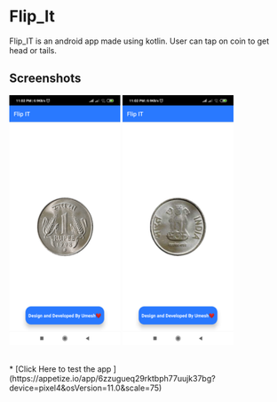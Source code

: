 # Flip_It
Flip_IT is an android app made using kotlin. 
User can tap on coin to get head or tails.

## Screenshots

<p float="left">
   
   <img src="https://github.com/Umeshekh/Flip_It/blob/master/Screenshots/Screenshot%201.png" height="450" width="200" alt="Screen shot 1" /> 
     <img src="https://github.com/Umeshekh/Flip_It/blob/master/Screenshots/Screenshot%202.png" height="450" width="200" alt="Screen shot 2" padding-right:10px />
</p>

<br> 
* [Click Here to test the app ](https://appetize.io/app/6zzugueq29rktbph77uujk37bg?device=pixel4&osVersion=11.0&scale=75)
